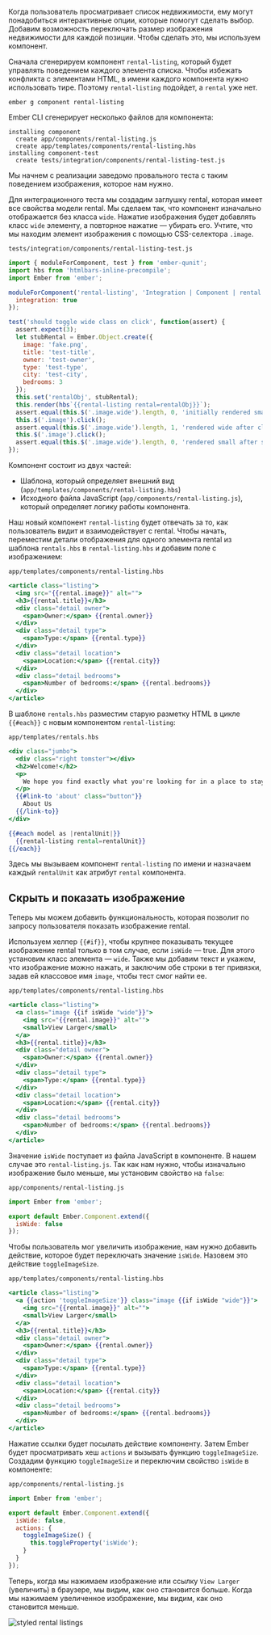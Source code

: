 Когда пользователь просматривает список недвижимости, ему могут понадобиться интерактивные опции, которые помогут сделать выбор. Добавим возможность переключать размер изображения недвижимости для каждой позиции. Чтобы сделать это, мы используем компонент.

Сначала сгенерируем компонент `rental-listing`, который будет управлять поведением каждого элемента списка. Чтобы избежать конфликта с элементами HTML, в имени каждого компонента нужно использовать тире. Поэтому `rental-listing` подойдет, а `rental` уже нет.

```
ember g component rental-listing
```

Ember CLI сгенерирует несколько файлов для компонента:

```
installing component
  create app/components/rental-listing.js
  create app/templates/components/rental-listing.hbs
installing component-test
  create tests/integration/components/rental-listing-test.js
```

Мы начнем с реализации заведомо провального теста с таким поведением изображения, которое нам нужно.

Для интеграционного теста мы создадим заглушку rental, которая имеет все свойства модели rental.
Мы сделаем так, что компонент изначально отображается без класса `wide`.
Нажатие изображения будет добавлять класс `wide` элементу, а повторное нажатие — убирать его.
Учтите, что мы находим элемент изображения с помощью CSS-селектора `.image`.

`tests/integration/components/rental-listing-test.js`
```js
import { moduleForComponent, test } from 'ember-qunit';
import hbs from 'htmlbars-inline-precompile';
import Ember from 'ember';

moduleForComponent('rental-listing', 'Integration | Component | rental listing', {
  integration: true
});

test('should toggle wide class on click', function(assert) {
  assert.expect(3);
  let stubRental = Ember.Object.create({
    image: 'fake.png',
    title: 'test-title',
    owner: 'test-owner',
    type: 'test-type',
    city: 'test-city',
    bedrooms: 3
  });
  this.set('rentalObj', stubRental);
  this.render(hbs`{{rental-listing rental=rentalObj}}`);
  assert.equal(this.$('.image.wide').length, 0, 'initially rendered small');
  this.$('.image').click();
  assert.equal(this.$('.image.wide').length, 1, 'rendered wide after click');
  this.$('.image').click();
  assert.equal(this.$('.image.wide').length, 0, 'rendered small after second click');
});
```

Компонент состоит из двух частей:

* Шаблона, который определяет внешний вид (`app/templates/components/rental-listing.hbs`)
* Исходного файла JavaScript (`app/components/rental-listing.js`), который определяет логику работы компонента.

Наш новый компонент `rental-listing` будет отвечать за то, как пользователь видит и взаимодействует с rental. Чтобы начать, переместим детали отображения для одного элемента rental из шаблона `rentals.hbs` в `rental-listing.hbs` и добавим поле с изображением:

`app/templates/components/rental-listing.hbs`
```hbs
<article class="listing">
  <img src="{{rental.image}}" alt="">
  <h3>{{rental.title}}</h3>
  <div class="detail owner">
    <span>Owner:</span> {{rental.owner}}
  </div>
  <div class="detail type">
    <span>Type:</span> {{rental.type}}
  </div>
  <div class="detail location">
    <span>Location:</span> {{rental.city}}
  </div>
  <div class="detail bedrooms">
    <span>Number of bedrooms:</span> {{rental.bedrooms}}
  </div>
</article>
```

В шаблоне `rentals.hbs` разместим старую разметку HTML в цикле `{{#each}}` с новым компонентом `rental-listing`:

`app/templates/rentals.hbs`
```hbs
<div class="jumbo">
  <div class="right tomster"></div>
  <h2>Welcome!</h2>
  <p>
    We hope you find exactly what you're looking for in a place to stay.
  </p>
  {{#link-to 'about' class="button"}}
    About Us
  {{/link-to}}
</div>

{{#each model as |rentalUnit|}}
  {{rental-listing rental=rentalUnit}}
{{/each}}
```

Здесь мы вызываем компонент `rental-listing` по имени и назначаем каждый `rentalUnit` как атрибут `rental` компонента.

## Скрыть и показать изображение

Теперь мы можем добавить функциональность, которая позволит по запросу пользователя показать изображение rental.

Используем хелпер `{{#if}}`, чтобы крупнее показывать текущее изображение rental только в том случае, если `isWide` — true. Для этого установим класс элемента — `wide`. Также мы добавим текст и укажем, что изображение можно нажать, и заключим обе строки в тег привязки, задав ей классовое имя `image`, чтобы тест смог найти ее.

`app/templates/components/rental-listing.hbs`
```hbs
<article class="listing">
  <a class="image {{if isWide "wide"}}">
    <img src="{{rental.image}}" alt="">
    <small>View Larger</small>
  </a>
  <h3>{{rental.title}}</h3>
  <div class="detail owner">
    <span>Owner:</span> {{rental.owner}}
  </div>
  <div class="detail type">
    <span>Type:</span> {{rental.type}}
  </div>
  <div class="detail location">
    <span>Location:</span> {{rental.city}}
  </div>
  <div class="detail bedrooms">
    <span>Number of bedrooms:</span> {{rental.bedrooms}}
  </div>
</article>
```

Значение `isWide` поступает из файла JavaScript в компоненте. В нашем случае это `rental-listing.js`. Так как нам нужно, чтобы изначально изображение было меньше, мы установим свойство на `false`:

`app/components/rental-listing.js`
```js
import Ember from 'ember';

export default Ember.Component.extend({
  isWide: false
});
```

Чтобы пользователь мог увеличить изображение, нам нужно добавить действие, которое будет переключать значение `isWide`. Назовем это действие `toggleImageSize`.

`app/templates/components/rental-listing.hbs`
```hbs
<article class="listing">
  <a {{action 'toggleImageSize'}} class="image {{if isWide "wide"}}">
    <img src="{{rental.image}}" alt="">
    <small>View Larger</small>
  </a>
  <h3>{{rental.title}}</h3>
  <div class="detail owner">
    <span>Owner:</span> {{rental.owner}}
  </div>
  <div class="detail type">
    <span>Type:</span> {{rental.type}}
  </div>
  <div class="detail location">
    <span>Location:</span> {{rental.city}}
  </div>
  <div class="detail bedrooms">
    <span>Number of bedrooms:</span> {{rental.bedrooms}}
  </div>
</article>
```

Нажатие ссылки будет посылать действие компоненту.
Затем Ember будет просматривать хеш `actions` и вызывать функцию `toggleImageSize`.
Создадим функцию `toggleImageSize` и переключим свойство `isWide` в компоненте:

`app/components/rental-listing.js`
```js
import Ember from 'ember';

export default Ember.Component.extend({
  isWide: false,
  actions: {
    toggleImageSize() {
      this.toggleProperty('isWide');
    }
  }
});
```

Теперь, когда мы нажимаем изображение или ссылку `View Larger` (увеличить) в браузере, мы видим, как оно становится больше. Когда мы нажимаем увеличенное изображение, мы видим, как оно становится меньше.

![styled rental listings](https://guides.emberjs.com/v2.7.0/images/simple-component/styled-rental-listings.png)